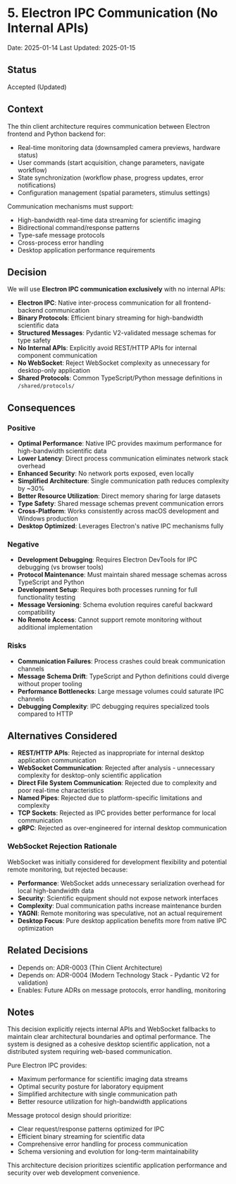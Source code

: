 # 5. Electron IPC Communication (No Internal APIs)

Date: 2025-01-14
Last Updated: 2025-01-15

## Status

Accepted (Updated)

## Context

The thin client architecture requires communication between Electron frontend and Python backend for:

- Real-time monitoring data (downsampled camera previews, hardware status)
- User commands (start acquisition, change parameters, navigate workflow)
- State synchronization (workflow phase, progress updates, error notifications)
- Configuration management (spatial parameters, stimulus settings)

Communication mechanisms must support:
- High-bandwidth real-time data streaming for scientific imaging
- Bidirectional command/response patterns
- Type-safe message protocols
- Cross-process error handling
- Desktop application performance requirements

## Decision

We will use **Electron IPC communication exclusively** with no internal APIs:

- **Electron IPC**: Native inter-process communication for all frontend-backend communication
- **Binary Protocols**: Efficient binary streaming for high-bandwidth scientific data
- **Structured Messages**: Pydantic V2-validated message schemas for type safety
- **No Internal APIs**: Explicitly avoid REST/HTTP APIs for internal component communication
- **No WebSocket**: Reject WebSocket complexity as unnecessary for desktop-only application
- **Shared Protocols**: Common TypeScript/Python message definitions in `/shared/protocols/`

## Consequences

### Positive

- **Optimal Performance**: Native IPC provides maximum performance for high-bandwidth scientific data
- **Lower Latency**: Direct process communication eliminates network stack overhead
- **Enhanced Security**: No network ports exposed, even locally
- **Simplified Architecture**: Single communication path reduces complexity by ~30%
- **Better Resource Utilization**: Direct memory sharing for large datasets
- **Type Safety**: Shared message schemas prevent communication errors
- **Cross-Platform**: Works consistently across macOS development and Windows production
- **Desktop Optimized**: Leverages Electron's native IPC mechanisms fully

### Negative

- **Development Debugging**: Requires Electron DevTools for IPC debugging (vs browser tools)
- **Protocol Maintenance**: Must maintain shared message schemas across TypeScript and Python
- **Development Setup**: Requires both processes running for full functionality testing
- **Message Versioning**: Schema evolution requires careful backward compatibility
- **No Remote Access**: Cannot support remote monitoring without additional implementation

### Risks

- **Communication Failures**: Process crashes could break communication channels
- **Message Schema Drift**: TypeScript and Python definitions could diverge without proper tooling
- **Performance Bottlenecks**: Large message volumes could saturate IPC channels
- **Debugging Complexity**: IPC debugging requires specialized tools compared to HTTP

## Alternatives Considered

- **REST/HTTP APIs**: Rejected as inappropriate for internal desktop application communication
- **WebSocket Communication**: Rejected after analysis - unnecessary complexity for desktop-only scientific application
- **Direct File System Communication**: Rejected due to complexity and poor real-time characteristics
- **Named Pipes**: Rejected due to platform-specific limitations and complexity
- **TCP Sockets**: Rejected as IPC provides better performance for local communication
- **gRPC**: Rejected as over-engineered for internal desktop communication

### WebSocket Rejection Rationale

WebSocket was initially considered for development flexibility and potential remote monitoring, but rejected because:

- **Performance**: WebSocket adds unnecessary serialization overhead for local high-bandwidth data
- **Security**: Scientific equipment should not expose network interfaces
- **Complexity**: Dual communication paths increase maintenance burden
- **YAGNI**: Remote monitoring was speculative, not an actual requirement
- **Desktop Focus**: Pure desktop application benefits more from native IPC optimization

## Related Decisions

- Depends on: ADR-0003 (Thin Client Architecture)
- Depends on: ADR-0004 (Modern Technology Stack - Pydantic V2 for validation)
- Enables: Future ADRs on message protocols, error handling, monitoring

## Notes

This decision explicitly rejects internal APIs and WebSocket fallbacks to maintain clear architectural boundaries and optimal performance. The system is designed as a cohesive desktop scientific application, not a distributed system requiring web-based communication.

Pure Electron IPC provides:
- Maximum performance for scientific imaging data streams
- Optimal security posture for laboratory equipment
- Simplified architecture with single communication path
- Better resource utilization for high-bandwidth applications

Message protocol design should prioritize:
- Clear request/response patterns optimized for IPC
- Efficient binary streaming for scientific data
- Comprehensive error handling for process communication
- Schema versioning and evolution for long-term maintainability

This architecture decision prioritizes scientific application performance and security over web development convenience.